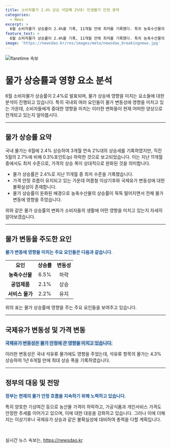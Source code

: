 ```yaml
---
title: 소비자물가 2.4% 상승 석달째 2%대! 민생물가 안정 총력
categories:
  - News
excerpt: >
  6월 소비자물가 상승률이 2.4%를 기록, 11개월 만에 최저를 기록했다. 특히 농축수산물의 상승률이 줄었고 석유류를 제외한 근원물가도 안정한 흐름을 보였다. 그러나 석유류는 4.3% 상승하며 18개월 이상의 최고 상승률을 보였고, 가공식품은 40개월 이상의 최저 상승률을 기록했다. 정부는 물가 안정을 위해 노력하고 있지만, 여름철 이상기후와 국제유가의 불확실성 등으로 계절적으로 불안한 상황이 예상된다.
feature_text: >
  6월 소비자물가 상승률이 2.4%를 기록, 11개월 만에 최저를 기록했다. 특히 농축수산물의 상승률이 줄었고 석유류를 제외한 근원물가도 안정한 흐름을 보였다. 그러나 석유류는 4.3% 상승하며 18개월 이상의 최고 상승률을 보였고, 가공식품은 40개월 이상의 최저 상승률을 기록했다. 정부는 물가 안정을 위해 노력하고 있지만, 여름철 이상기후와 국제유가의 불확실성 등으로 계절적으로 불안한 상황이 예상된다.
image: 'https://newsdao.kr/res/images/meta/newsdao_breakingnews.jpg'
---
```


<p><img src="https://newsdao.kr/res/images/meta/newsdao_breakingnews.jpg" alt="flaretime 속보" /></p>

<h1>물가 상승률과 영향 요소 분석</h1>

<p data-ke-size="size16">6월 소비자물가 상승률이 2.4%로 발표되며, 물가 상승에 영향을 미치는 요소들에 대한 분석이 진행되고 있습니다. 특히 국내외 여러 요인들이 물가 변동성에 영향을 미치고 있는 가운데, 소비자들에게 중대한 영향을 미치는 이러한 변화들이 현재 어떠한 양상으로 전개되고 있는지 알아봅시다.</p>

<hr>

<h2 data-ke-size="size26">물가 상승률 요약</h2>

<p>국내 물가는 6월에 2.4% 상승하여 3개월 연속 2%대의 상승세를 기록하였지만, 직전 5월의 2.7%에 비해 0.3%포인트(p) 하락한 것으로 보고되었습니다. 이는 지난 11개월 중에서도 최저 수준으로, 가격의 상승 폭이 상대적으로 완화된 것을 의미합니다.</p>

<ul>
  <li>물가 상승률은 2.4%로 지난 11개월 중 최저 수준을 기록했습니다.</li>
  <li>가격 안정 흐름이 유지되고 있는 가운데 여름철 이상기후와 국제유가 변동성에 대한 불확실성이 존재합니다.</li>
  <li>물가 상승률이 둔화된 배경으로 농축수산물의 상승률이 뚝뚝 떨어지면서 전체 물가 변동에 영향을 주었습니다.</li>
</ul>

<p data-ke-size="size16">위와 같은 물가 상승률의 변화가 소비자들의 생활에 어떤 영향을 미치고 있는지 자세히 알아보겠습니다.</p>

<hr>

<h2 data-ke-size="size26">물가 변동을 주도한 요인</h2>

<p><b><span style="color: #1a5490;">물가 변동에 영향을 미치는 주요 요인들은 다음과 같습니다.</span></b></p>

<table>
  <tr>
    <td style="text-align: center; height: 17px;"><b>요인</b></td>
    <td style="text-align: center; height: 17px;"><b>상승률</b></td>
    <td style="text-align: center; height: 17px;"><b>변동성</b></td>
  </tr>
  <tr>
    <td style="text-align: center; height: 17px;"><b>농축수산물</b></td>
    <td style="text-align: center; height: 17px;">6.5%</td>
    <td style="text-align: center; height: 17px;">하락</td>
  </tr>
  <tr>
    <td style="text-align: center; height: 17px;"><b>공업제품</b></td>
    <td style="text-align: center; height: 17px;">2.1%</td>
    <td style="text-align: center; height: 17px;">상승</td>
  </tr>
  <tr>
    <td style="text-align: center; height: 17px;"><b>서비스 물가</b></td>
    <td style="text-align: center; height: 17px;">2.2%</td>
    <td style="text-align: center; height: 17px;">유지</td>
  </tr>
</table>

<p data-ke-size="size16">위의 표는 물가 상승률에 영향을 주는 주요 요인들을 보여주고 있습니다.</p>

<hr>

<h2 data-ke-size="size26">국제유가 변동성 및 가격 변동</h2>

<p><b><span style="background-color: #21538527; color: #1a5490;">국제유가 변동성은 물가 안정에 큰 영향을 미치고 있습니다.</span></b></p>

<p data-ke-size="size16">이러한 변동성은 국내 석유류 물가에도 영향을 주었는데, 석유류 항목의 물가는 4.3% 상승하여 1년 6개월 만에 최대 상승 폭을 기록하였습니다.</p>

<hr>

<h2 data-ke-size="size26">정부의 대응 및 전망</h2>

<p><b><span style="color: #1a5490;">정부는 현재의 물가 안정 흐름을 지속하기 위해 노력하고 있습니다.</span></b></p>

<p data-ke-size="size16">특히 양호한 기상여건 등으로 농산물 가격이 하락하고, 가공식품과 개인서비스 가격도 안정한 추세를 이어가고 있으며, 이에 대한 대응을 강화하고 있습니다. 그러나 이에 더해지는 이상기후나 국제유가 상승과 같은 불확실성에 대비하여 총력을 다할 계획입니다.</p>

<p data-ke-size="size16">&nbsp;</p>
실시간 뉴스 속보는, <a href="https://newsdao.kr" rel="dofollow">https://newsdao.kr</a>


